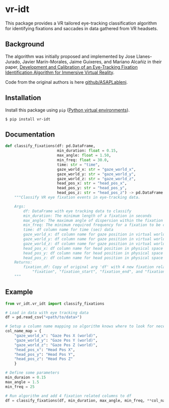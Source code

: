 # vr-idt

This package provides a VR tailored eye-tracking classification algorithm for identifying fixations and saccades in data gathered from VR headsets.

## Background

The algorithm was initially proposed and implemented by Jose Llanes-Jurado, Javier Marín-Morales, Jaime Guixeres, and Mariano Alcañiz in their paper, [Development and Calibration of an Eye-Tracking Fixation Identification Algorithm for Immersive Virtual Reality](https://www.mdpi.com/1424-8220/20/17/4956).

Code from the original authors is here [github/ASAPLableni](https://github.com/ASAPLableni/VR-centred_I-DT_algorithm).

## Installation

Install this package using `pip` ([Python virtual environments](https://docs.python.org/3/library/venv.html)).

`$ pip install vr-idt`

## Documentation

```python
def classify_fixations(df: pd.DataFrame,
                       min_duration: float = 0.15,
                       max_angle: float = 1.50,
                       min_freq: float = 30.0,
                       time: str = "time",
                       gaze_world_x: str = "gaze_world_x",
                       gaze_world_y: str = "gaze_world_y",
                       gaze_world_z: str = "gaze_world_z",
                       head_pos_x: str = "head_pos_x",
                       head_pos_y: str = "head_pos_y",
                       head_pos_z: str = "head_pos_z") -> pd.DataFrame:
    """Classify VR eye fixation events in eye-tracking data.

    Args:
        df: DataFrame with eye tracking data to classify
        min_duration: The minimum length of a fixation in seconds
        max_angle: The maximum angle of dispersion within the fixation within
        min_freq: The minimum required frequency for a fixation to be classified
        time: df column name for time (sec) data
        gaze_world_x: df column name for gaze position in virtual world data
        gaze_world_y: df column name for gaze position in virtual world data
        gaze_world_z: df column name for gaze position in virtual world data
        head_pos_x: df column name for head position in physical space data
        head_pos_y: df column name for head position in physical space data
        head_pos_z: df column name for head position in physical space data
    Returns:
        fixation_df: Copy of original arg 'df' with 4 new fixation related columns:
            "fixation", "fixation_start", "fixation_end", and "fixation_duration"
    """
```

## Example

```python
from vr_idt.vr_idt import classify_fixations

# Load in data with eye tracking data
df = pd.read_csv("<path/to/data>")

# Setup a column name mapping so algorithm knows where to look for necessary data
col_name_map = {
	"gaze_world_x": "Gaze Pos X (world)",
	"gaze_world_y": "Gaze Pos Y (world)",
	"gaze_world_z": "Gaze Pos Z (world)",
	"head_pos_x": "Head Pos X",
	"head_pos_y": "Head Pos Y",
	"head_pos_z": "Head Pos Z"
	}

# Define some parameters
min_duraion = 0.15
max_angle = 1.5
min_freq = 25

# Run algorithm and add 4 fixation related columns to df
df = classify_fixations(df, min_duration, max_angle, min_freq, **col_name_map)
```
